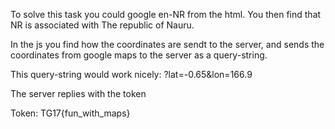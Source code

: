 To solve this task you could google en-NR from the html.
You then find that NR is associated with The republic of Nauru.

In the js you find how the coordinates are sendt to the server,
and sends the coordinates from google maps to the server as a query-string.

This query-string would work nicely:
?lat=-0.65&lon=166.9

The server replies with the token

Token: TG17{fun_with_maps} 
